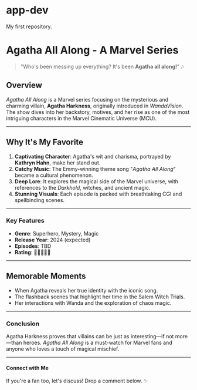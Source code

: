 # app-dev
My first repository.

# **Agatha All Along** - A Marvel Series

> "Who's been messing up everything? It's been **Agatha all along!**" 🎶

## **Overview**
*Agatha All Along* is a Marvel series focusing on the mysterious and charming villain, **Agatha Harkness**, originally introduced in *WandaVision*. The show dives into her backstory, motives, and her rise as one of the most intriguing characters in the Marvel Cinematic Universe (MCU).

---

## **Why It's My Favorite**
1. **Captivating Character**: Agatha's wit and charisma, portrayed by **Kathryn Hahn**, make her stand out.
2. **Catchy Music**: The Emmy-winning theme song "*Agatha All Along*" became a cultural phenomenon.
3. **Deep Lore**: It explores the magical side of the Marvel universe, with references to the *Darkhold*, witches, and ancient magic.
4. **Stunning Visuals**: Each episode is packed with breathtaking CGI and spellbinding scenes.

---

### **Key Features**
- **Genre**: Superhero, Mystery, Magic  
- **Release Year**: 2024 (expected)  
- **Episodes**: TBD  
- **Rating**: 🌟🌟🌟🌟🌟  

---

## **Memorable Moments**
- When Agatha reveals her true identity with the iconic song.  
- The flashback scenes that highlight her time in the Salem Witch Trials.  
- Her interactions with Wanda and the exploration of chaos magic.  



---

### **Conclusion**
Agatha Harkness proves that villains can be just as interesting—if not more—than heroes. *Agatha All Along* is a must-watch for Marvel fans and anyone who loves a touch of magical mischief.  

---

#### **Connect with Me**
If you're a fan too, let's discuss! Drop a comment below. ✨
